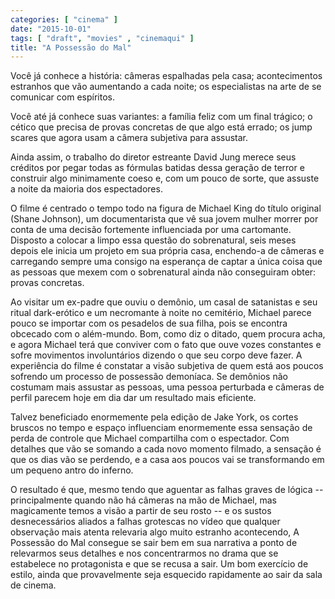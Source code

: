 ```yaml
---
categories: [ "cinema" ]
date: "2015-10-01"
tags: [ "draft", "movies" , "cinemaqui" ]
title: "A Possessão do Mal"
---
```

Você já conhece a história: câmeras espalhadas pela casa;
acontecimentos estranhos que vão aumentando a cada noite; os
especialistas na arte de se comunicar com espíritos.

Você até já conhece suas variantes: a família feliz com um final
trágico; o cético que precisa de provas concretas de que algo está
errado; os jump scares que agora usam a câmera subjetiva para assustar.

Ainda assim, o trabalho do diretor estreante David Jung merece seus
créditos por pegar todas as fórmulas batidas dessa geração de terror
e construir algo minimamente coeso e, com um pouco de sorte, que assuste
a noite da maioria dos espectadores.

O filme é centrado o tempo todo na figura de Michael King do título
original (Shane Johnson), um documentarista que vê sua jovem mulher
morrer por conta de uma decisão fortemente influenciada por uma
cartomante. Disposto a colocar a limpo essa questão do sobrenatural,
seis meses depois ele inicia um projeto em sua própria casa, enchendo-a
de câmeras e carregando sempre uma consigo na esperança de captar
a única coisa que as pessoas que mexem com o sobrenatural ainda não
conseguiram obter: provas concretas.

Ao visitar um ex-padre que ouviu o demônio, um casal de satanistas e
seu ritual dark-erótico e um necromante à noite no cemitério, Michael
parece pouco se importar com os pesadelos de sua filha, pois se encontra
obcecado com o além-mundo. Bom, como diz o ditado, quem procura acha,
e agora Michael terá que conviver com o fato que ouve vozes constantes
e sofre movimentos involuntários dizendo o que seu corpo deve fazer. A
experiência do filme é constatar a visão subjetiva de quem está aos
poucos sofrendo um processo de possessão demoníaca. Se demônios não
costumam mais assustar as pessoas, uma pessoa perturbada e câmeras de
perfil parecem hoje em dia dar um resultado mais eficiente.

Talvez beneficiado enormemente pela edição de Jake York, os cortes
bruscos no tempo e espaço influenciam enormemente essa sensação de
perda de controle que Michael compartilha com o espectador. Com detalhes
que vão se somando a cada novo momento filmado, a sensação é que os
dias vão se perdendo, e a casa aos poucos vai se transformando em um
pequeno antro do inferno.

O resultado é que, mesmo tendo que aguentar as falhas graves de
lógica -- principalmente quando não há câmeras na mão de Michael,
mas magicamente temos a visão a partir de seu rosto -- e os sustos
desnecessários aliados a falhas grotescas no vídeo que qualquer
observação mais atenta relevaria algo muito estranho acontecendo,
A Possessão do Mal consegue se sair bem em sua narrativa a ponto de
relevarmos seus detalhes e nos concentrarmos no drama que se estabelece
no protagonista e que se recusa a sair. Um bom exercício de estilo, ainda
que provavelmente seja esquecido rapidamente ao sair da sala de cinema.

